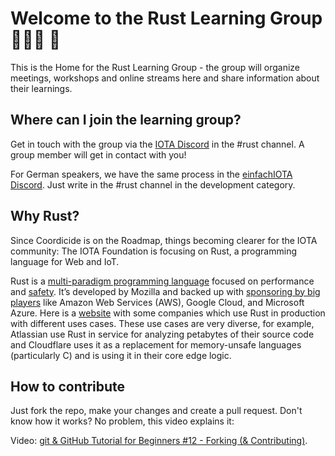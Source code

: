# Welcome to the Rust Learning Group 🦀🦀🦀 📖

This is the Home for the Rust Learning Group - the group will organize meetings, workshops and online streams here and share information about their learnings.   

## Where can I join the learning group?
Get in touch with the group via the [IOTA Discord](http://discord.iota.org) in the #rust channel. A group member will get in contact with you!

For German speakers, we have the same process in the [einfachIOTA Discord](https://discord.gg/WdfXseU). Just write in the #rust channel in the development category.


## Why Rust?
Since Coordicide is on the Roadmap, things becoming clearer for the IOTA community: The IOTA Foundation is focusing on Rust, a programming language for Web and IoT.

Rust is a [multi-paradigm programming language](https://en.wikipedia.org/wiki/Programming_language) focused on performance and [safety](https://en.wikipedia.org/wiki/Memory_safety). It’s developed by Mozilla and backed up with [sponsoring by big players](https://www.rust-lang.org/sponsors) like Amazon Web Services (AWS), Google Cloud, and Microsoft Azure. Here is a [website](https://www.rust-lang.org/production/users) with some companies which use Rust in production with different uses cases. These use cases are very diverse, for example, Atlassian use Rust in service for analyzing petabytes of their source code and Cloudflare uses it as a replacement for memory-unsafe languages (particularly C) and is using it in their core edge logic.


## How to contribute
Just fork the repo, make your changes and create a pull request. 
Don't know how it works? No problem, this video explains it:

Video: [git & GitHub Tutorial for Beginners #12 - Forking (& Contributing)](https://www.youtube.com/watch?v=HbSjyU2vf6Y).
